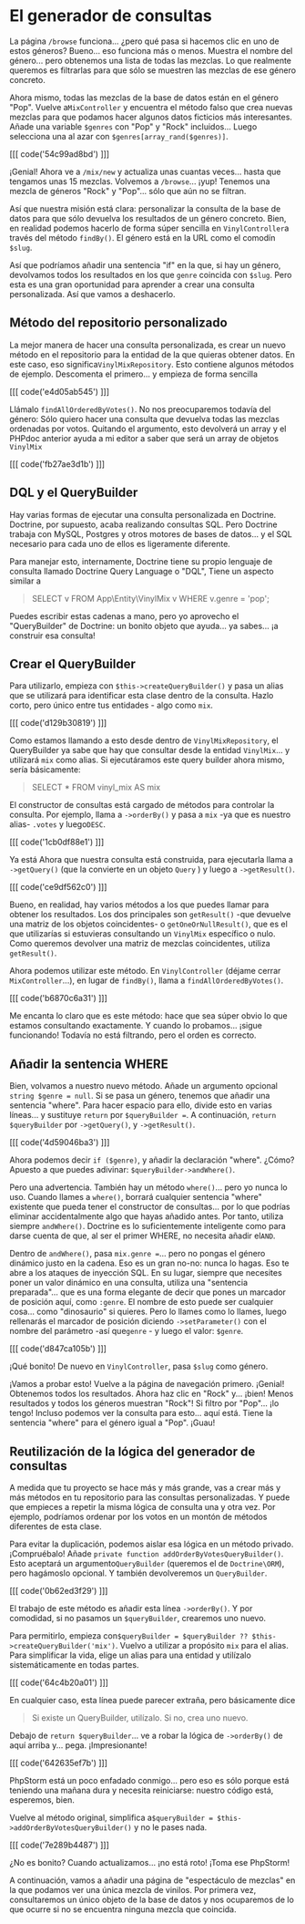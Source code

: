 # El generador de consultas

La página `/browse` funciona... ¿pero qué pasa si hacemos clic en uno de estos géneros? Bueno... eso funciona más o menos. Muestra el nombre del género... pero obtenemos una lista de todas las mezclas. Lo que realmente queremos es filtrarlas para que sólo se muestren las mezclas de ese género concreto.

Ahora mismo, todas las mezclas de la base de datos están en el género "Pop". Vuelve a`MixController` y encuentra el método falso que crea nuevas mezclas para que podamos hacer algunos datos ficticios más interesantes. Añade una variable `$genres` con "Pop" y "Rock" incluidos... Luego selecciona una al azar con `$genres[array_rand($genres)]`.

[[[ code('54c99ad8bd') ]]]

¡Genial! Ahora ve a `/mix/new` y actualiza unas cuantas veces... hasta que tengamos unas 15 mezclas. Volvemos a `/browse`... ¡yup! Tenemos una mezcla de géneros "Rock" y "Pop"... sólo que aún no se filtran.

Así que nuestra misión está clara: personalizar la consulta de la base de datos para que sólo devuelva los resultados de un género concreto. Bien, en realidad podemos hacerlo de forma súper sencilla en `VinylController`a través del método `findBy()`. El género está en la URL como el comodín `$slug`.

Así que podríamos añadir una sentencia "if" en la que, si hay un género, devolvamos todos los resultados en los que `genre` coincida con `$slug`. Pero esta es una gran oportunidad para aprender a crear una consulta personalizada. Así que vamos a deshacerlo.

## Método del repositorio personalizado

La mejor manera de hacer una consulta personalizada, es crear un nuevo método en el repositorio para la entidad de la que quieras obtener datos. En este caso, eso significa`VinylMixRepository`. Esto contiene algunos métodos de ejemplo. Descomenta el primero... y empieza de forma sencilla 

[[[ code('e4d05ab545') ]]]

Llámalo `findAllOrderedByVotes()`. No nos preocuparemos todavía del género: Sólo quiero hacer una consulta que devuelva todas las mezclas ordenadas por votos. Quitando el argumento, esto devolverá un array y el PHPdoc anterior ayuda a mi editor a saber que será un array de objetos `VinylMix` 

[[[ code('fb27ae3d1b') ]]]

## DQL y el QueryBuilder

Hay varias formas de ejecutar una consulta personalizada en Doctrine. Doctrine, por supuesto, acaba realizando consultas SQL. Pero Doctrine trabaja con MySQL, Postgres y otros motores de bases de datos... y el SQL necesario para cada uno de ellos es ligeramente diferente.

Para manejar esto, internamente, Doctrine tiene su propio lenguaje de consulta llamado Doctrine Query Language o "DQL", Tiene un aspecto similar a

> SELECT v FROM App\Entity\VinylMix v WHERE v.genre = 'pop';

Puedes escribir estas cadenas a mano, pero yo aprovecho el "QueryBuilder" de Doctrine: un bonito objeto que ayuda... ya sabes... ¡a construir esa consulta!

## Crear el QueryBuilder

Para utilizarlo, empieza con `$this->createQueryBuilder()` y pasa un alias que se utilizará para identificar esta clase dentro de la consulta. Hazlo corto, pero único entre tus entidades - algo como `mix`.

[[[ code('d129b30819') ]]]

Como estamos llamando a esto desde dentro de `VinylMixRepository`, el QueryBuilder ya sabe que hay que consultar desde la entidad `VinylMix`... y utilizará `mix` como alias. Si ejecutáramos este query builder ahora mismo, sería básicamente:

> SELECT * FROM vinyl_mix AS mix

El constructor de consultas está cargado de métodos para controlar la consulta. Por ejemplo, llama a `->orderBy()` y pasa a `mix` -ya que es nuestro alias- `.votes` y luego`DESC`.

[[[ code('1cb0df88e1') ]]]

Ya está Ahora que nuestra consulta está construida, para ejecutarla llama a `->getQuery()` (que la convierte en un objeto `Query` ) y luego a `->getResult()`.

[[[ code('ce9df562c0') ]]]

Bueno, en realidad, hay varios métodos a los que puedes llamar para obtener los resultados. Los dos principales son `getResult()` -que devuelve una matriz de los objetos coincidentes- o `getOneOrNullResult()`, que es el que utilizarías si estuvieras consultando un `VinylMix` específico o nulo. Como queremos devolver una matriz de mezclas coincidentes, utiliza `getResult()`.

Ahora podemos utilizar este método. En `VinylController` (déjame cerrar `MixController`...), en lugar de `findBy()`, llama a `findAllOrderedByVotes()`.

[[[ code('b6870c6a31') ]]]

Me encanta lo claro que es este método: hace que sea súper obvio lo que estamos consultando exactamente. Y cuando lo probamos... ¡sigue funcionando! Todavía no está filtrando, pero el orden es correcto.

## Añadir la sentencia WHERE

Bien, volvamos a nuestro nuevo método. Añade un argumento opcional `string $genre = null`. Si se pasa un género, tenemos que añadir una sentencia "where". Para hacer espacio para ello, divide esto en varias líneas... y sustituye `return` por `$queryBuilder =`. A continuación, `return $queryBuilder` por `->getQuery()`, y `->getResult()`.

[[[ code('4d59046ba3') ]]]

Ahora podemos decir `if ($genre)`, y añadir la declaración "where". ¿Cómo? Apuesto a que puedes adivinar: `$queryBuilder->andWhere()`.

Pero una advertencia. También hay un método `where()`... pero yo nunca lo uso. Cuando llames a `where()`, borrará cualquier sentencia "where" existente que pueda tener el constructor de consultas... por lo que podrías eliminar accidentalmente algo que hayas añadido antes. Por tanto, utiliza siempre `andWhere()`. Doctrine es lo suficientemente inteligente como para darse cuenta de que, al ser el primer WHERE, no necesita añadir el`AND`.

Dentro de `andWhere()`, pasa `mix.genre =`... pero no pongas el género dinámico justo en la cadena. Eso es un gran no-no: nunca lo hagas. Eso te abre a los ataques de inyección SQL. En su lugar, siempre que necesites poner un valor dinámico en una consulta, utiliza una "sentencia preparada"... que es una forma elegante de decir que pones un marcador de posición aquí, como `:genre`. El nombre de esto puede ser cualquier cosa... como "dinosaurio" si quieres. Pero lo llames como lo llames, luego rellenarás el marcador de posición diciendo `->setParameter()` con el nombre del parámetro -así que`genre` - y luego el valor: `$genre`.

[[[ code('d847ca105b') ]]]

¡Qué bonito! De nuevo en `VinylController`, pasa `$slug` como género.

¡Vamos a probar esto! Vuelve a la página de navegación primero. ¡Genial! Obtenemos todos los resultados. Ahora haz clic en "Rock" y... ¡bien! Menos resultados y todos los géneros muestran "Rock"! Si filtro por "Pop"... ¡lo tengo! Incluso podemos ver la consulta para esto... aquí está. Tiene la sentencia "where" para el género igual a "Pop". ¡Guau!

## Reutilización de la lógica del generador de consultas

A medida que tu proyecto se hace más y más grande, vas a crear más y más métodos en tu repositorio para las consultas personalizadas. Y puede que empieces a repetir la misma lógica de consulta una y otra vez. Por ejemplo, podríamos ordenar por los votos en un montón de métodos diferentes de esta clase.

Para evitar la duplicación, podemos aislar esa lógica en un método privado. ¡Compruébalo! Añade `private function addOrderByVotesQueryBuilder()`. Esto aceptará un argumento`QueryBuilder` (queremos el de `Doctrine\ORM`), pero hagámoslo opcional. Y también devolveremos un `QueryBuilder`.

[[[ code('0b62ed3f29') ]]]

El trabajo de este método es añadir esta línea `->orderBy()`. Y por comodidad, si no pasamos un `$queryBuilder`, crearemos uno nuevo.

Para permitirlo, empieza con`$queryBuilder = $queryBuilder ?? $this->createQueryBuilder('mix')`. Vuelvo a utilizar a propósito `mix` para el alias. Para simplificar la vida, elige un alias para una entidad y utilízalo sistemáticamente en todas partes.

[[[ code('64c4b20a01') ]]]

En cualquier caso, esta línea puede parecer extraña, pero básicamente dice

> Si existe un QueryBuilder, utilízalo. Si no, crea uno nuevo.

Debajo de `return $queryBuilder`... ve a robar la lógica de `->orderBy()` de aquí arriba y... pega. ¡Impresionante!

[[[ code('642635ef7b') ]]]

PhpStorm está un poco enfadado conmigo... pero eso es sólo porque está teniendo una mañana dura y necesita reiniciarse: nuestro código está, esperemos, bien.

Vuelve al método original, simplifica a`$queryBuilder = $this->addOrderByVotesQueryBuilder()` y no le pases nada.

[[[ code('7e289b4487') ]]]

¿No es bonito? Cuando actualizamos... ¡no está roto! ¡Toma ese PhpStorm!

A continuación, vamos a añadir una página de "espectáculo de mezclas" en la que podamos ver una única mezcla de vinilos. Por primera vez, consultaremos un único objeto de la base de datos y nos ocuparemos de lo que ocurre si no se encuentra ninguna mezcla que coincida.
